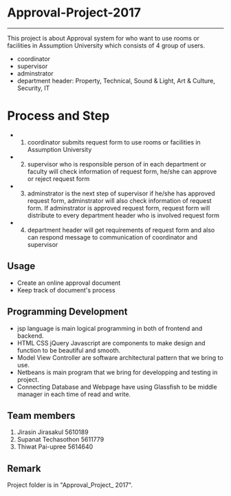 # Approval-Project-2017
------------------------------------------------------------------
This project is about Approval system for who want to use rooms or facilities in Assumption University which consists of 4 group of users.
* coordinator
* supervisor
* adminstrator
* department header: Property, Technical, Sound & Light, Art & Culture, Security, IT

# Process and Step
* 1. coordinator submits request form to use rooms or facilities in Assumption University
* 2. supervisor who is responsible person of in each department or faculty will check information of request form, he/she can approve or reject request form
* 3. adminstrator is the next step of supervisor if he/she has approved request form, adminstrator will also check information of request form. If adminstrator is approved request form, request form will distribute to every department header who is involved request form
* 4. department header will get requirements of request form and also can respond message to communication of coordinator and supervisor

## Usage
* Create an online approval document
* Keep track of document's process

## Programming Development
* jsp language is main logical programming in both of frontend and backend.
* HTML CSS jQuery Javascript are components to make design and function to be beautiful and smooth.
* Model View Controller are software architectural pattern that we bring to use.
* Netbeans is main program that we bring for developping and testing in project.
* Connecting Database and Webpage have using Glassfish to be middle manager in each time of read and write.

## Team members
1. Jirasin Jirasakul 5610189
2. Supanat Techasothon 5611779
3. Thiwat Pai-upree 5614640

## Remark
Project folder is in "Approval_Project_ 2017".
